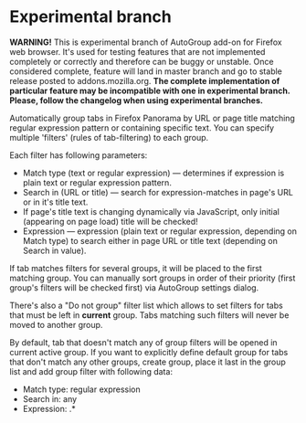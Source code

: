 # Experimental branch
**WARNING!** This is experimental branch of AutoGroup add-on for Firefox web browser.
It's used for testing features that are not implemented completely or correctly and therefore can be buggy or unstable.
Once considered complete, feature will land in master branch and go to stable release posted to addons.mozilla.org.
**The complete implementation of particular feature may be incompatible with one in experimental branch.**
**Please, follow the changelog when using experimental branches.**

Automatically group tabs in Firefox Panorama by URL or page title matching regular expression pattern or containing specific text. 
You can specify multiple 'filters' (rules of tab-filtering) to each group.

Each filter has following parameters:

 - Match type (text or regular expression) — determines if expression is plain text or regular expression pattern.
 - Search in (URL or title) — search for expression-matches in page's URL or in it's title text.
 - If page's title text is changing dynamically via JavaScript, only initial (appearing on page load) title will be checked!
 - Expression — expression (plain text or regular expression, depending on Match type) to search either in page URL or title text (depending on Search in value).

If tab matches filters for several groups, it will be placed to the first matching group.
You can manually sort groups in order of their priority (first group's filters will be checked first) via AutoGroup settings dialog.

There's also a "Do not group" filter list which allows to set filters for tabs that must be left in **current** group.
Tabs matching such filters will never be moved to another group.

By default, tab that doesn't match any of group filters will be opened in current active group.
If you want to explicitly define default group for tabs that don't match any other groups, create group, place it last in the group list and add group filter with following data:

 - Match type: regular expression
 - Search in: any
 - Expression: .* 

